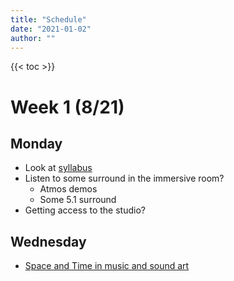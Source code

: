 ```yaml
---
title: "Schedule"
date: "2021-01-02"
author: ""
---
```


{{< toc >}}

# Week 1 (8/21)

## Monday

- Look at [syllabus](../syllabus)
- Listen to some surround in the immersive room?
  - Atmos demos
  - Some 5.1 surround
- Getting access to the studio?

## Wednesday

- [Space and Time in music and sound art](../lectures/week-1/space-and-time/)

<!-- ## Friday

- [Historical Context - audio](../lectures/week-1/historical-context/)

# Week 2 (8/28)

## Monday

- Why space
  - [Introduction to spatial audio](../lectures/week-2/intro-spatial-audio/)

## Wednesday

- Assignment: [Project 1: Mono](../projects/mono)

## Friday

- [Spatial audio psychoacoustics](../lectures/week-2/spatial-audio-psychoacoustics/)
- Mono project check-in

# Week 3 (9/4)

## Monday

Labor Day - No class

## Wednesday

- Watch mono projects
- [Stereo reproduction](../lectures/week-3/stereo/)
- Show [sound particles](https://soundparticles.com/products/soundparticles/plans) templates for automated panning

## Friday

- Stereo microphone techniques - [theory and practice](../lectures/week-3/recording-stereo/)
- Try some of these in the studio - time permitting
  - Do the descriptions match what we hear?

# Week 4 (9/11)

> Assignment: [Stereo/binaural](../projects/stereo) - Due 9/19

## Monday

- [Binaural Audio and Recording](../lectures/week-4/binaural-recording/)
- binaural recording with the Zoom H3-VR and my sound professionals ear buds

> Homework: record something in binaural to mix in class on Wednesday

## Wednesday

- [Mixing binaural audio](../lectures/week-4/mixing-binaural/) - mono sources

## Friday

- Mixing with [stereo and Binaural](../lectures/week-4/atk-stereo/) sources in Reaper
- Automation of pans + parameter modulation

# Week 5 (9/18)

## Monday

- Listen to binaural mix project
  - Answer questions for people that had trouble finishing project
- Listen to ambisonics recordings in the immersive studio
  - [Ambisonia](https://www.ambisonia.com/) - compositions and longer field recordings
  - [Rode ambisonic recordings](https://library.soundfield.com/) - good for sound effects

## Wednesday

- [How do ambisonics work?](../lectures/week-5/ambisonics-theory/) Theory..
- Demo of the project setup - how to open a Reaper template to start your project.

> Assignment: [Ambisonics](../projects/ambisonics/) - Due 9/28

## Friday

- [Recording Ambisonics](../lectures/week-5/ambisonics-recording/)
- Demo decoding various ATK example recordings
- Listen to Eigenmike recordings
  - linearDecodingLoudspeakersFOA
  - linearDecodingLoudspeakersEigenmike
  - parametricDecodingLoudspeakersEigenmike
  - AmbiPanningVBAPComparison
- Record ambisonics with the Zoom H3-VR
  - make recordings with FumA, AmbiX, and raw A-Format

# Week 6 (9/25)

## Monday

- [Cinema's Hidden Multi-channel history and the origins of digital surround](../lectures/week-6/cinema-sound-history/)
- Any questions about setup of the ambisonic project

## Wednesday

- In Studio B
  - Listen to Ambisonics projects
  - A short technical introduction to 5.1
- Back in classroom
  - [The Sound of 5.1: Aural Aesthetics - dynamic range](../lectures/week-6/the-sound-of-5.1/)

## Friday

- [The Sound of 5.1: Aural Aesthetics - discrete channels and complexity](../lectures/week-6/the-sound-of-5.1-complexity/)

Assignment: [5.1](../projects/5.1/)

# Week 7 (10/2) - Mixing in Surround

> Project 4: [Surround Mix film scene](../projects/5.1/)

## Monday

- [Reaper surround mixing](../lectures/week-7/reasurround/)

## Wednesday

- Using [Sound Particles](../lectures/week-7/sound-particles/) to create multichannel audio

## Friday

- Mixing music in 5.1 or 7.1
  - Listen to some more mixes
    - VLC
      - Bowie - Young American
    - Reaper
      - Nirvana - MTV Unplugged
      - Jimi Hendrix - Live
      - Leonard Cohen
      - Joni Mitchell - mostly reverb in the surrounds
      - Steve Wilson - Luminol - putting solos in the surrounds?
      - Beach Boys
      - Flaming Lips
  - Mix something from Mike Senior's collection

# Week 8 (10/9) - Introduction to Dolby Atmos

## Monday

- No class for Native America Day

## Wednesday

**Technical introduction to Dolby Atmos**

- Watch the Atmos demo - how different does it sound from the 5.1/7.1 we have been using?
- [What is Dolby Atmos](../lectures/week-8/what-is-dolby-atmos/)

## Friday

- [Mixing in Atmos with Protools](../lectures/week-8/protools-mixing-atmos/)

# Week 9 (10/16) -

## Monday

- [Atmos with Logic X](../lectures/week-9/atmos-logic/)
- Setting up a new mix?
- Step sequencer?

## Wednesday

- In depth listening session
  - Atmos Demo
  - Lil Nas X demo

## Friday

- Watch [this video](https://www.youtube.com/watch?v=-WWhJQNo2zU&list=PL7wdwvsh3pOiap-YltSwamGRENdmQRqt5&index=3) for a great overview of Atmos and routing.
- _Ocean Eyes_ tips
  - A/B between your mix and the stereo mix to hear if you're loosing an important part.
- Setting up a mix from scratch
  - Mix Major Lazer
  - More diffs between bed and object tracks
  - Bed tracks are 7.1.2, object tracks are 7.1.4, this is why object tracks are much more precise for spatial location. We can see this with a meter before and after the renderer.
  - Let's try to use some height modes, using automation, or sphere mode
- Requests for a mix for Monday?

> Project: [create a atmos surround mix of ocean eyes](../projects/atmos/) - DUE October 26

# Week 10 (10/23)

## Monday

- One more Atmos music mix - Kangoro - King Rascal

## Wednesday

- Listen to some projects
- Use Logic's Modulators to do cool stuff (look at project on lab computer)
  - Route Modulator using IAC Bus
    - Automate the MIDI effect on and off
  - Use this to write automation that you can edit.

## Friday

- [Smart TV Survey](../survey.pdf)
- Listen to some Atmos Music - from Music playlist

# Week 11 (10/30)

## Monday

- [Dolby Atmos and Movies](../lectures/week-11/atmos-movies/)

## Wednesday

- [Atmos Movie Day](../lectures/week-11/atmos-movie-examples/)

## Friday

- [Ear Production Suite](../lectures/week-11/ear/)

# Week 12 (11/6)

## Monday

- [SpatGRIS](../lectures/week-12/spat-gris/)
- Intro final and proposal
- D2L submissions for studio time

## Wednesday

- SuperCollider

- Other programs - https://www.balticimmersive.net/resources
  - AcousModules - http://acousmodules.free.fr/spatial-mass.htm
  - SpaceControl - https://github.com/raphaelradna/SpaceControl
- Computational surround sound - web audio, supercollider, max/msp etc.
  - https://forum.ircam.fr/projects/detail/spat/

## Friday

Veteran's Day - No Class

# Week 13 (11/13)

- Begin work on final - three hours a week of independent work in Studio B

# Week 14 (11/20)

- final work

# Week 15 (11/27)

## Monday - 11/28

- Fill out course evaluations
- Meet to show progress on project to classmates.

# Week 16 (12/4)

- Final Exam Presentation: Monday, December 12, 1 pm - 3 pm -->
